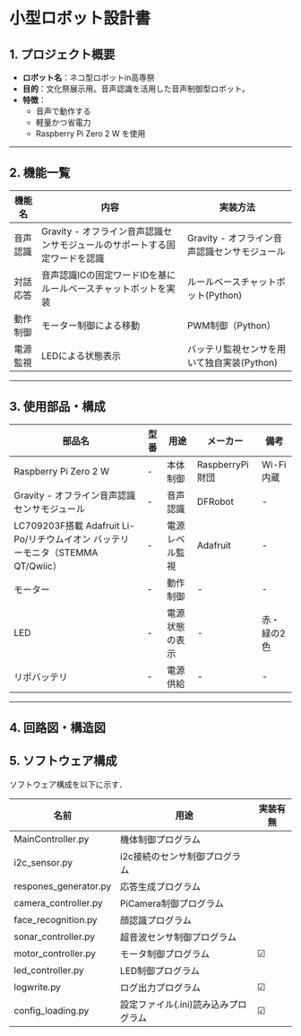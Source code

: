 # 小型ロボット設計書

## 1. プロジェクト概要
- **ロボット名**：ネコ型ロボットin高専祭
- **目的**：文化祭展示用。音声認識を活用した音声制御型ロボット。
- **特徴**：
  - 音声で動作する
  - 軽量かつ省電力
  - Raspberry Pi Zero 2 W を使用

---

## 2. 機能一覧
|機能名|内容|実装方法|
|-|-|-|
|音声認識|Gravity - オフライン音声認識センサモジュールのサポートする固定ワードを認識|Gravity - オフライン音声認識センサモジュール|
|対話応答|音声認識ICの固定ワードIDを基にルールベースチャットボットを実装|ルールベースチャットボット(Python)|
|動作制御|モーター制御による移動|PWM制御（Python）|
|電源監視|LEDによる状態表示|バッテリ監視センサを用いて独自実装(Python)|
---

## 3. 使用部品・構成
|部品名|型番|用途|メーカー|備考|
|-|-|-|-|-|
|Raspberry Pi Zero 2 W|-|本体制御|RaspberryPi財団|Wi-Fi内蔵|
|Gravity - オフライン音声認識センサモジュール|-|音声認識|DFRobot|-|
|LC709203F搭載 Adafruit Li-Po/リチウムイオン バッテリーモニタ（STEMMA QT/Qwiic）|-|電源レベル監視|Adafruit|-|
|モーター|-|動作制御|-|-|
|LED|-|電源状態の表示|-|赤・緑の2色|
|リポバッテリ|-|電源供給|-|-|
---

## 4. 回路図・構造図


## 5. ソフトウェア構成
ソフトウェア構成を以下に示す．

|名前|用途|実装有無|
|-|-|-|
|MainController.py| 機体制御プログラム||
|i2c_sensor.py|i2c接続のセンサ制御プログラム||
|respones_generator.py|応答生成プログラム||
|camera_controller.py|PiCamera制御プログラム||
|face_recognition.py|顔認識プログラム||
|sonar_controller.py|超音波センサ制御プログラム||
|motor_controller.py|モータ制御プログラム|☑|
|led_controller.py|LED制御プログラム||
|logwrite.py|ログ出力プログラム|☑|
|config_loading.py|設定ファイル(.ini)読み込みプログラム|☑|